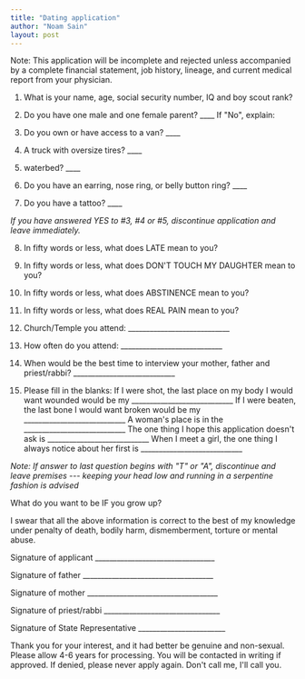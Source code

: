 ```yaml
---
title: "Dating application"
author: "Noam Sain"
layout: post
---
```


Note: This application will be incomplete and rejected unless accompanied by a complete financial statement, job history, lineage, and current medical report from your physician.

1. What is your name, age, social security number, IQ and boy scout rank?

2. Do you have one male and one female parent? ____ If "No", explain:

3. Do you own or have access to a van? ____

4. A truck with oversize tires? ____

5. waterbed? ____

6. Do you have an earring, nose ring, or belly button ring? ____

7. Do you have a tattoo? ____

*If you have answered YES to #3, #4 or #5, discontinue application and leave immediately.*

8. In fifty words or less, what does LATE mean to you?

9. In fifty words or less, what does DON'T TOUCH MY DAUGHTER mean to you?

10. In fifty words or less, what does ABSTINENCE mean to you?

11. In fifty words or less, what does REAL PAIN mean to you?

12. Church/Temple you attend: ____________________________

13. How often do you attend: ____________________________

14. When would be the best time to interview your mother, father and priest/rabbi? ____________________________

15. Please fill in the blanks: If I were shot, the last place on my body I would want wounded would be my ____________________________ If I were beaten, the last bone I would want broken would be my ____________________________ A woman's place is in the ____________________________ The one thing I hope this application doesn't ask is ____________________________ When I meet a girl, the one thing I always notice about her first is ____________________________

*Note: If answer to last question begins with "T" or "A", discontinue and leave premises --- keeping your head low and running in a serpentine fashion is advised*

What do you want to be IF you grow up?

I swear that all the above information is correct to the best of my knowledge under penalty of death, bodily harm, dismemberment, torture or mental abuse.

Signature of applicant _________________________________

Signature of father ____________________________________

Signature of mother ____________________________________

Signature of priest/rabbi ________________________________

Signature of State Representative ________________________

Thank you for your interest, and it had better be genuine and non-sexual. Please allow 4-6 years for processing. You will be contacted in writing if approved. If denied, please never apply again. Don't call me, I'll call you.

